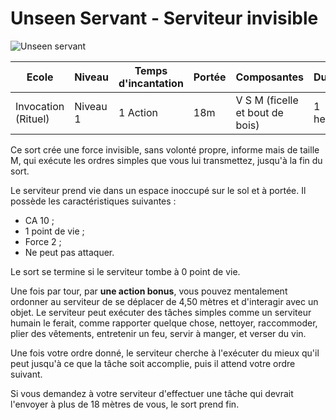 # Unseen Servant - Serviteur invisible
![Unseen servant](../_images/unseenservant.png)

|Ecole|Niveau|Temps d'incantation|Portée|Composantes|Durée|
|-|-|-|-|-|-|
|Invocation (Rituel)|Niveau 1|1 Action|18m|V S M (ficelle et bout de bois)|1 heure|


Ce sort crée une force invisible, sans volonté propre, informe mais de taille M, qui exécute les ordres simples que vous lui transmettez, jusqu'à la fin du sort. 

Le serviteur prend vie dans un espace inoccupé sur le sol et à portée. Il possède les caractéristiques suivantes : 
* CA 10 ; 
* 1 point de vie ; 
* Force 2 ; 
* Ne peut pas attaquer. 

Le sort se termine si le serviteur tombe à 0 point de vie.

Une fois par tour, par **une action bonus**, vous pouvez mentalement ordonner au serviteur de se déplacer de 4,50 mètres et d'interagir avec un objet. Le serviteur peut exécuter des tâches simples comme un serviteur humain le ferait, comme rapporter quelque chose, nettoyer, raccommoder, plier des vêtements, entretenir un feu, servir à manger, et verser du vin. 

Une fois votre ordre donné, le serviteur cherche à l'exécuter du mieux qu'il peut jusqu'à ce que la tâche soit accomplie, puis il attend votre ordre suivant.

Si vous demandez à votre serviteur d'effectuer une tâche qui devrait l'envoyer à plus de 18 mètres de vous, le sort prend fin.